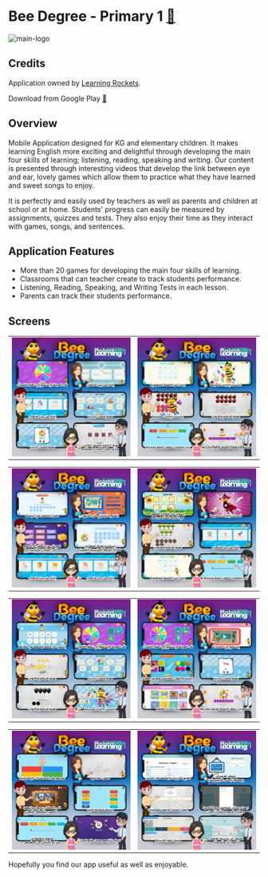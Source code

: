 # Bee Degree - Primary 1 [🔗](https://play.google.com/store/apps/details?id=com.learningrockets.bee_degree)

![main-logo](./assets/main-logo-2.png)

## Credits

Application owned by [Learning Rockets](https://web.facebook.com/BeeDegree2).

Download from Google Play [🔗](https://play.google.com/store/apps/details?id=com.learningrockets.bee_degree)

## Overview

Mobile Application designed for KG and elementary children. It makes learning English more exciting and delightful through developing the main four skills of learning; listening, reading, speaking and writing. Our content is presented through interesting videos that develop the link between eye and ear, lovely games which allow them to practice what they have learned and sweet songs to enjoy.

It is perfectly and easily used by teachers as well as parents and children at school or at home. Students' progress can easily be measured by assignments, quizzes and tests. They also enjoy their time as they interact with games, songs, and sentences.

## Application Features

- More than 20 games for developing the main four skills of learning.
- Classrooms that can teacher create to track students performance.
- Listening, Reading, Speaking, and Writing Tests in each lesson.
- Parents can track their students performance.

## Screens

|                          |                          |
| ------------------------ | :----------------------: |
| ![1.jpg](./assets/1.jpg) | ![2.jpg](./assets/2.jpg) |

|                          |                          |
| ------------------------ | :----------------------: |
| ![3.jpg](./assets/3.jpg) | ![4.jpg](./assets/4.jpg) |

|                          |                          |
| ------------------------ | :----------------------: |
| ![5.jpg](./assets/5.jpg) | ![6.jpg](./assets/6.jpg) |

|                          |                          |
| ------------------------ | :----------------------: |
| ![7.jpg](./assets/7.jpg) | ![8.jpg](./assets/8.jpg) |

Hopefully you find our app useful as well as enjoyable.

